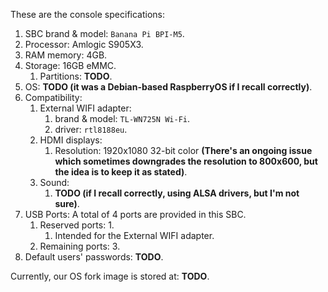 These are the console specifications:

1. SBC brand & model: `Banana Pi BPI-M5`.
2. Processor: Amlogic S905X3.
3. RAM memory: 4GB.
4. Storage: 16GB eMMC.
	1. Partitions: __TODO__.
5. OS: __TODO (it was a Debian-based RaspberryOS if I recall correctly)__.
6. Compatibility:
	1. External WIFI adapter:
		1. brand & model: `TL-WN725N Wi-Fi`.
		2. driver: `rtl8188eu`.
	2. HDMI displays:
		1. Resolution: 1920x1080 32-bit color __(There's an ongoing issue which sometimes downgrades the resolution to 800x600, but the idea is to keep it as stated)__.
	3. Sound:
		1. __TODO (if I recall correctly, using ALSA drivers, but I'm not sure)__.
7. USB Ports: A total of 4 ports are provided in this SBC.
	1. Reserved ports: 1.
		1. Intended for the External WIFI adapter.
	2. Remaining ports: 3.
8. Default users' passwords: __TODO__.

Currently, our OS fork image is stored at: __TODO__.